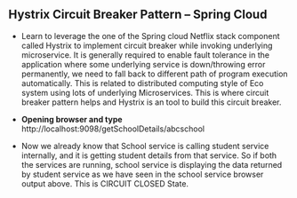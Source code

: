 ## Hystrix Circuit Breaker Pattern – Spring Cloud

* Learn to leverage the one of the Spring cloud Netflix stack component called Hystrix to implement circuit breaker while invoking underlying microservice. It is generally required to enable fault tolerance in the application where some underlying service is down/throwing error permanently, we need to fall back to different path of program execution automatically. This is related to distributed computing style of Eco system using lots of underlying Microservices. This is where circuit breaker pattern helps and Hystrix is an tool to build this circuit breaker.


* **Opening browser and type** http://localhost:9098/getSchoolDetails/abcschool

* Now we already know that School service is calling student service internally, and it is getting student details from that service. So if both the services are running, school service is displaying the data returned by student service as we have seen in the school service browser output above. This is CIRCUIT CLOSED State.


